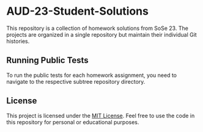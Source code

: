 # AUD-23-Student-Solutions

This repository is a collection of homework solutions from SoSe 23. The projects are organized in a single repository but maintain their individual Git histories.

## Running Public Tests

To run the public tests for each homework assignment, you need to navigate to the respective subtree repository directory.

## License

This project is licensed under the [MIT License](LICENSE). Feel free to use the code in this repository for personal or educational purposes.
